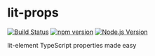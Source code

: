 # lit-props

[![Build Status](https://github.com/mgenware/lit-props/workflows/Build/badge.svg)](https://github.com/mgenware/lit-props/actions)
[![npm version](https://img.shields.io/npm/v/lit-props.svg?style=flat-square)](https://npmjs.com/package/lit-props)
[![Node.js Version](http://img.shields.io/node/v/lit-props.svg?style=flat-square)](https://nodejs.org/en/)

lit-element TypeScript properties made easy
